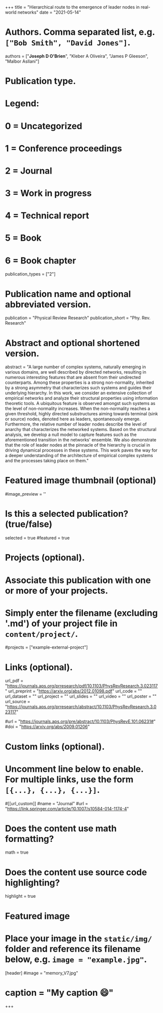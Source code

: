 +++
title = "Hierarchical route to the emergence of leader nodes in real-world networks"
date = "2021-05-14"

# Authors. Comma separated list, e.g. `["Bob Smith", "David Jones"]`.

authors = ["**Joseph D O'Brien**", "Kleber A Oliveira", "James P Gleeson", "Malbor Asllani"]

# Publication type.
# Legend:
# 0 = Uncategorized
# 1 = Conference proceedings
# 2 = Journal
# 3 = Work in progress
# 4 = Technical report
# 5 = Book
# 6 = Book chapter
publication_types = ["2"]

# Publication name and optional abbreviated version.
publication = "Physical Review Research"
publication_short = "Phy. Rev. Research"

# Abstract and optional shortened version.
abstract = "A large number of complex systems, naturally emerging in various domains, are well described by directed networks, resulting in numerous interesting features that are absent from their undirected counterparts. Among these properties is a strong non-normality, inherited by a strong asymmetry that characterizes such systems and guides their underlying hierarchy. In this work, we consider an extensive collection of empirical networks and analyze their structural properties using information theoretic tools. A ubiquitous feature is observed amongst such systems as the level of non-normality increases. When the non-normality reaches a given threshold, highly directed substructures aiming towards terminal (sink or source) nodes, denoted here as leaders, spontaneously emerge. Furthermore, the relative number of leader nodes describe the level of anarchy that characterizes the networked systems. Based on the structural analysis, we develop a null model to capture features such as the aforementioned transition in the networks' ensemble. We also demonstrate that the role of leader nodes at the pinnacle of the hierarchy is crucial in driving dynamical processes in these systems. This work paves the way for a deeper understanding of the architecture of empirical complex systems and the processes taking place on them."

# Featured image thumbnail (optional)
#image_preview = ''

# Is this a selected publication? (true/false)
selected = true
#featured = true


# Projects (optional).
#   Associate this publication with one or more of your projects.
#   Simply enter the filename (excluding '.md') of your project file in `content/project/`.
#projects = ["example-external-project"]

# Links (optional).
url_pdf = "https://journals.aps.org/prresearch/pdf/10.1103/PhysRevResearch.3.023117"
url_preprint = "https://arxiv.org/abs/2012.01098.pdf"
url_code = ""
url_dataset = ""
url_project = ""
url_slides = ""
url_video = ""
url_poster = ""
url_source = "https://journals.aps.org/prresearch/abstract/10.1103/PhysRevResearch.3.023117"

#url = "https://journals.aps.org/pre/abstract/10.1103/PhysRevE.101.06231#"
#doi = "https://arxiv.org/abs/2009.01206"
# Custom links (optional).
#   Uncomment line below to enable. For multiple links, use the form `[{...}, {...}, {...}]`.
#[[url_custom]]
#name = "Journal"
#url = "https://link.springer.com/article/10.1007/s10584-014-1174-4"

# Does the content use math formatting?
math = true

# Does the content use source code highlighting?
highlight = true

# Featured image
# Place your image in the `static/img/` folder and reference its filename below, e.g. `image = "example.jpg"`.
[header]
#image = "memory_V7.jpg"
# caption = "My caption :smile:"

+++
